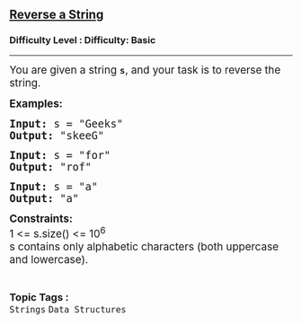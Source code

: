 <h2><a href="https://www.geeksforgeeks.org/problems/reverse-a-string/1?page=1&difficulty=Basic&sortBy=submissions">Reverse a String</a></h2><h3>Difficulty Level : Difficulty: Basic</h3><hr><div class="problems_problem_content__Xm_eO" style="user-select: auto;"><p style="user-select: auto;"><span style="font-size: 14pt; user-select: auto;">You are given a string <strong style="user-select: auto;"><code style="user-select: auto;">s</code></strong>, and your task is to reverse the string.</span></p>
<p style="user-select: auto;"><span style="font-size: 14pt; user-select: auto;"><strong style="user-select: auto;">Examples:</strong></span></p>
<pre style="user-select: auto;"><span style="font-size: 14pt; user-select: auto;"><strong style="user-select: auto;">Input: </strong>s = "Geeks"
<strong style="user-select: auto;">Output: </strong>"skeeG"
</span></pre>
<pre style="user-select: auto;"><span style="font-size: 14pt; user-select: auto;"><strong style="user-select: auto;">Input: </strong>s = "for"
<strong style="user-select: auto;">Output: </strong>"rof"</span></pre>
<pre style="user-select: auto;"><span style="font-size: 14pt; user-select: auto;"><strong style="user-select: auto;">Input: </strong>s = "a"
<strong style="user-select: auto;">Output: </strong>"a"</span></pre>
<p style="user-select: auto;"><span style="font-size: 14pt; user-select: auto;"><strong style="user-select: auto;">Constraints:</strong><br style="user-select: auto;">1 &lt;= s.size() &lt;= 10<sup style="user-select: auto;">6<br style="user-select: auto;"></sup>s contains only alphabetic characters (both uppercase and lowercase).</span></p></div><br><p><span style=font-size:18px><strong>Topic Tags : </strong><br><code>Strings</code>&nbsp;<code>Data Structures</code>&nbsp;
